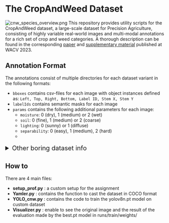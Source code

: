 # The CropAndWeed Dataset
![cnw_species_overview.png](./figures/cnw_species_overview.png "cnw_species_overview.png")
This repository provides utility scripts for the CropAndWeed dataset, a large-scale dataset for Precision Agriculture, consisting of highly variable real-world images and multi-modal annotations for a rich set of crop and weed categories. 
A thorough description can be found in the corresponding [paper](https://openaccess.thecvf.com/content/WACV2023/papers/Steininger_The_CropAndWeed_Dataset_A_Multi-Modal_Learning_Approach_for_Efficient_Crop_WACV_2023_paper.pdf) and [supplementary material](https://openaccess.thecvf.com/content/WACV2023/supplemental/Steininger_The_CropAndWeed_Dataset_WACV_2023_supplemental.pdf) published at WACV 2023.


## Annotation Format
The annotations consist of multiple directories for each dataset variant in the following formats:
* `bboxes` contains csv-files for each image with object instances defined as: `Left, Top, Right, Bottom, Label ID, Stem X, Stem Y`
* `labelIds` contains semantic masks for each image
* `params` contains the following additional parameters for each image:
  * `moisture`: 0 (dry), 1 (medium) or 2 (wet)
  * `soil`: 0 (fine), 1 (medium) or 2 (coarse)
  * `lighting`: 0 (sunny) or 1 (diffuse)
  * `separability`: 0 (easy), 1 (medium), 2 (hard)
  * 

 <details style="font-size: 20px; line-height: 30px"> 
<summary> Other boring dataset info </summary>
The corresponding label IDs for each datset variant are specified in [datasets.py](cnw/utilities/datasets.py). 
The names of all image and annotation files are prefixed either with _ave_ or _vwg_ refering to the Application and Experimental Sets, respectively, as described in the paper. 
The following 4-digit numbers specify the recording session, while the last 4 digits are the image id.  


## Setup
Run [setup.py](cnw/setup.py) to download and extract all dataset images and annotations. By default, the script creates mapped annotations for all pre-defined dataset variants.


## Dataset Variants
To create a specific dataset variant, use [map_dataset.py](cnw/map_dataset.py) to map the label IDs of one label specification to another. 
For instance, the command `map_dataset.py --dataset_target CropsOrWeed9` will create new directories for bboxes and labelIds with annotations mapped to the predefined variant _CropsOrWeed9_. 
Custom dataset variants can be added to [datasets.py](cnw/utilities/datasets.py) and used analogously.  

Bounding boxes are created as two distinct sets for training and evaluation purposes with the latter including a fallback _Vegetation_ class containing tiny instances as well as excluded and ambiguous species. 
Mapped semantic masks include an additional background class and are only stored if they contain any mapped species.


## Visualization
Use [visualize_annotations.py](cnw/visualize_annotations.py) to create a combined visualization for bounding boxes, stem positions and semantic masks for each annotated image. 
The dataset variant to be visualized and a filter for included images can be specified as parameters. 
For instance the command `visualize_annotations.py --dataset CropsOrWeed9 --filter vwg-0328` will create visualizations for all images of the _CropsOrWeed9_ variant containing the relevant classes and matching the recording session _vwg-0328_.
Bounding boxes and masks use the defined colors for each label from [datasets.py](cnw/utilities/datasets.py), the fallback _Vegetation_ class is included in black color. 
The assigned colors and numbers of occurences for each class are provided below each image.

![cnw_sample.png](./figures/cnw_annotations.jpg "cnw_annotations")


## Licence
The CropAndWeed dataset is released to academic and non-academic entities for non-commercial purposes such as academic research, teaching, scientific publications or personal experimentation ([LICENCE](LICENCE)).


## Citing
If you use the CropAndWeed dataset for your research, please use the following BibTeX entry:

```BibTeX
@InProceedings{Steininger_2023_WACV,
    author    = {Steininger, Daniel and Trondl, Andreas and Croonen, Gerardus and Simon, Julia and Widhalm, Verena},
    title     = {The CropAndWeed Dataset: A Multi-Modal Learning Approach for Efficient Crop and Weed Manipulation},
    booktitle = {Proceedings of the IEEE/CVF Winter Conference on Applications of Computer Vision (WACV)},
    month     = {January},
    year      = {2023},
    pages     = {3729-3738}
}
```
</details>


## How to 
There are 4 main files: 
- **setup_prof.py** : a custom setup for the assignment
- **Yamler.py** : contains the function to cast the dataset in COCO format
- **YOLO_cnw.py** : contains the code to train the yolov8n.pt model on custom dataset
- **Visualizer.py** : enable to see the original image and the result of the evaluation made by the best.pt model in runs/train/weights/
